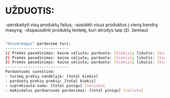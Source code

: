 # UŽDUOTIS: 

-perskaityti visų produktų failus;
-susidėti visus produktus į vieną bendrą masyvą;
-išspausdinti produktų lentelę, kuri atrodys taip (žr. žemiau)

``` bash

"Univermagas" pardavime turi:
----------------------------
1) Prekės pavadinimas: kaina valiuta; parduota: [kiekis]; likutis: [kiekis];
2) Prekės pavadinimas: kaina valiuta; parduota: [kiekis]; likutis: [kiekis];
3) Prekės pavadinimas: kaina valiuta; parduota: [kiekis]; likutis: [kiekis];
----------------------------
Parduotuvės suvestinė:
- turimų prekių sandėlyje: [total kiekis]
- parduotų prekių prekių: [total kiekis]
- suprekiauta suma: [total pinigu] [valiuta]
- maksimalus parduotuvės pardavimai: [total pinigu] [valiuta]
```
